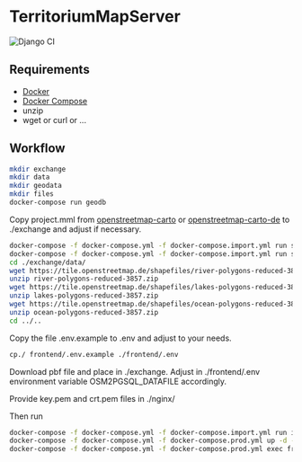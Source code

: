 # TerritoriumMapServer

![Django CI](https://github.com/zigellsn/TerritoriumMapServer/workflows/Django%20CI/badge.svg)

## Requirements
- [Docker](https://www.docker.com/)
- [Docker Compose](https://github.com/docker/compose)
- unzip
- wget or curl or ...

## Workflow
``` bash
mkdir exchange
mkdir data
mkdir geodata
mkdir files
docker-compose run geodb
```

Copy project.mml from [openstreetmap-carto](https://github.com/gravitystorm/openstreetmap-carto) or 
[openstreetmap-carto-de](https://github.com/giggls/openstreetmap-carto-de) to ./exchange and
adjust if necessary.

``` bash
docker-compose -f docker-compose.yml -f docker-compose.import.yml run style
docker-compose -f docker-compose.yml -f docker-compose.import.yml run shapefiles
cd ./exchange/data/
wget https://tile.openstreetmap.de/shapefiles/river-polygons-reduced-3857.zip
unzip river-polygons-reduced-3857.zip
wget https://tile.openstreetmap.de/shapefiles/lakes-polygons-reduced-3857.zip
unzip lakes-polygons-reduced-3857.zip
wget https://tile.openstreetmap.de/shapefiles/ocean-polygons-reduced-3857.zip
unzip ocean-polygons-reduced-3857.zip
cd ../..
```

Copy the file .env.example to .env and adjust to your needs.
``` bash
cp./ frontend/.env.example ./frontend/.env
```

Download pbf file and place in ./exchange. Adjust in ./frontend/.env environment variable OSM2PGSQL_DATAFILE accordingly.

Provide key.pem and crt.pem files in ./nginx/

Then run
``` bash
docker-compose -f docker-compose.yml -f docker-compose.import.yml run import
docker-compose -f docker-compose.yml -f docker-compose.prod.yml up -d --build
docker-compose -f docker-compose.yml -f docker-compose.prod.yml exec frontend python manage.py createsuperuser
```